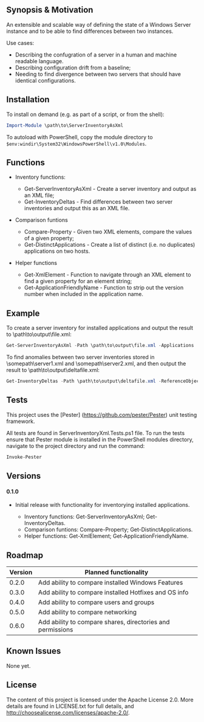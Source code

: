 ## Synopsis & Motivation

An extensible and scalable way of defining the state of a Windows Server instance and to be able to find differences between two instances.

Use cases:
- Describing the confugration of a server in a human and machine readable language.
- Describing configuration drift from a baseline;
- Needing to find divergence between two servers that should have identical configurations.

## Installation

To install on demand (e.g. as part of a script, or from the shell):

```powershell
Import-Module \path\to\ServerInventoryAsXml
```

To autoload with PowerShell, copy the module directory to `$env:windir\System32\WindowsPowerShell\v1.0\Modules`.

## Functions

- Inventory functions:
  - Get-ServerInventoryAsXml - Create a server inventory and output as an XML file;
  - Get-InventoryDeltas - Find differences between two server inventories and output this as an XML file.

- Comparison funtions
  - Compare-Property - Given two XML elements, compare the values of a given property;
  - Get-DistinctApplications - Create a list of distinct (i.e. no duplicates) applications on two hosts.

- Helper functions
  - Get-XmlElement - Function to navigate through an XML element to find a given property for an element string;
  - Get-ApplicationFriendlyName - Function to strip out the version number when included in the application name.

## Example

To create a server inventory for installed applications and output the result to \path\to\output\file.xml:

```powershell
Get-ServerInventoryAsXml -Path \path\to\output\file.xml -Applications
```

To find anomalies between two server inventories stored in \somepath\server1.xml and \somepath\server2.xml, and then output the result to \path\to\output\deltafile.xml:

```powershell
Get-InventoryDeltas -Path \path\to\output\deltafile.xml -ReferenceObject \somepath\server1.xml -DifferenceObject \somepath\server2.xml
```

## Tests

This project uses the [Pester] (https://github.com/pester/Pester) unit testing framework.

All tests are found in ServerInventoryXml.Tests.ps1 file. To run the tests ensure that Pester module is installed in the PowerShell modules directory, navigate to the project directory and run the command:

```powershell
Invoke-Pester
```

## Versions

#### 0.1.0

- Initial release with functionality for inventorying installed applications.

  - Inventory functions: Get-ServerInventoryAsXml; Get-InventoryDeltas.
  - Comparison funtions: Compare-Property; Get-DistinctApplications.
  - Helper functions: Get-XmlElement; Get-ApplicationFriendlyName.

## Roadmap

| Version | Planned functionality |
| --- | --- |
| 0.2.0 | Add ability to compare installed Windows Features |
| 0.3.0 | Add ability to compare installed Hotfixes and OS info |
| 0.4.0 | Add ability to compare users and groups |
| 0.5.0 | Add ability to compare networking |
| 0.6.0 | Add ability to compare shares, directories and permissions |

## Known Issues

None yet.

## License

The content of this project is licensed under the Apache License 2.0. More details are found in LICENSE.txt for full details, and <http://choosealicense.com/licenses/apache-2.0/>.